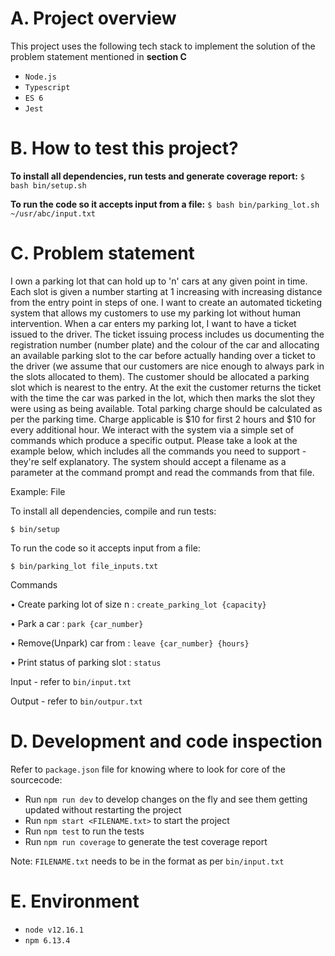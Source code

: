 # A. Project overview

This project uses the following tech stack to implement the solution of the problem statement mentioned in **section C**

- `Node.js`
- `Typescript`
- `ES 6`
- `Jest`

# B. How to test this project?

**To install all dependencies, run tests and generate coverage report:**
`$ bash bin/setup.sh`

**To run the code so it accepts input from a file:**
`$ bash bin/parking_lot.sh ~/usr/abc/input.txt`

# C. Problem statement

I own a parking lot that can hold up to 'n' cars at any given point in time. Each slot is
given a number starting at 1 increasing with increasing distance from the entry point
in steps of one. I want to create an automated ticketing system that allows my
customers to use my parking lot without human intervention.
When a car enters my parking lot, I want to have a ticket issued to the driver. The
ticket issuing process includes us documenting the registration number (number
plate) and the colour of the car and allocating an available parking slot to the car
before actually handing over a ticket to the driver (we assume that our customers are
nice enough to always park in the slots allocated to them). The customer should be
allocated a parking slot which is nearest to the entry. At the exit the customer returns
the ticket with the time the car was parked in the lot, which then marks the slot they
were using as being available. Total parking charge should be calculated as per the
parking time. Charge applicable is $10 for first 2 hours and $10 for every additional
hour.
We interact with the system via a simple set of commands which produce a specific
output. Please take a look at the example below, which includes all the commands you need to support - they're self explanatory. The system should accept a filename
as a parameter at the command prompt and read the commands from that file.

Example: File 

To install all dependencies, compile and run tests: 

`$ bin/setup`

To run the code so it accepts input from a file:

`$ bin/parking_lot file_inputs.txt`
 
Commands 
 
• Create parking lot of size n : `create_parking_lot {capacity}` 

• Park a car : `park {car_number}`

• Remove(Unpark) car from : `leave {car_number} {hours}` 

• Print status of parking slot : `status`

Input - refer to `bin/input.txt`
 
Output - refer to `bin/outpur.txt` 
 
# D. Development and code inspection

Refer to `package.json` file for knowing where to look for core of the sourcecode:

- Run `npm run dev` to develop changes on the fly and see them getting updated without restarting the project
- Run `npm start <FILENAME.txt>` to start the project
- Run `npm test` to run the tests
- Run `npm run coverage` to generate the test coverage report

Note: `FILENAME.txt` needs to be in the format as per `bin/input.txt`

# E. Environment

- `node v12.16.1`
- `npm 6.13.4`